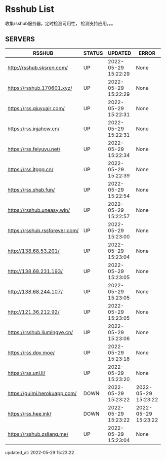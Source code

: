 # Rsshub List

收集rsshub服务器，定时检测可用性， 检测支持应用。。。


## SERVERS

|  RSSHUB   | STATUS  | UPDATED  | ERROR  | TWITTER |  
|  ----  | ----  | ----  | ----  | ---- |  
| http://rsshub.sksren.com/ | UP | 2022-05-29 15:22:29 | None |OK|  
| https://rsshub.170601.xyz/ | UP | 2022-05-29 15:22:29 | None |OK|  
| https://rss.qiuyuair.com/ | UP | 2022-05-29 15:22:31 | None ||  
| https://rss.injahow.cn/ | UP | 2022-05-29 15:22:31 | None ||  
| https://rss.feiyuyu.net/ | UP | 2022-05-29 15:22:34 | None ||  
| https://rss.itggg.cn/ | UP | 2022-05-29 15:22:39 | None ||  
| https://rss.shab.fun/ | UP | 2022-05-29 15:22:54 | None |OK|  
| https://rsshub.uneasy.win/ | UP | 2022-05-29 15:22:57 | None |OK|  
| https://rsshub.rssforever.com/ | UP | 2022-05-29 15:23:00 | None |OK|  
| http://138.68.53.201/ | UP | 2022-05-29 15:23:04 | None ||  
| http://138.68.231.193/ | UP | 2022-05-29 15:23:05 | None ||  
| http://138.68.244.107/ | UP | 2022-05-29 15:23:05 | None ||  
| http://121.36.212.92/ | UP | 2022-05-29 15:23:05 | None ||  
| https://rsshub.liumingye.cn/ | UP | 2022-05-29 15:23:06 | None ||  
| https://rss.dov.moe/ | UP | 2022-05-29 15:23:18 | None |OK|  
| https://rss.unl.li/ | UP | 2022-05-29 15:23:20 | None ||  
| https://guimi.herokuapp.com/ | DOWN | 2022-05-29 15:23:22 | 2022-05-29 15:23:22 |  
| https://rss.hee.ink/ | DOWN | 2022-05-29 15:23:22 | 2022-05-29 15:23:22 |  
| https://rsshub.zsliang.me/ | UP | 2022-05-29 15:23:04 | None |OK|  
  

updated_at: 2022-05-29 15:23:22  
